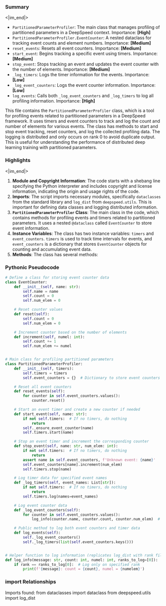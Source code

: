 

### Summary

<|im_end|>

* `PartitionedParameterProfiler`: The main class that manages profiling of partitioned parameters in a DeepSpeed context. Importance: **[High]**
* `PartitionedParameterProfiler.EventCounter`: A nested dataclass for tracking event counts and element numbers. Importance: **[Medium]**
* `reset_events`: Resets all event counters. Importance: **[Medium]**
* `start_event`: Begins tracking a specific event using timers. Importance: **[Medium]**
* `stop_event`: Stops tracking an event and updates the event counter with the number of elements. Importance: **[Medium]** 
* `_log_timers`: Logs the timer information for the events. Importance: **[Low]**
* `_log_event_counters`: Logs the event counter information. Importance: **[Low]**
* `log_events`: Calls both `_log_event_counters` and `_log_timers` to log all profiling information. Importance: **[High]**

This file contains the `PartitionedParameterProfiler` class, which is a tool for profiling events related to partitioned parameters in a DeepSpeed framework. It uses timers and event counters to track and log the count and number of elements for various events. The class has methods to start and stop event tracking, reset counters, and log the collected profiling data. The logging is distributed and only occurs on rank 0 to avoid duplicate output. This is useful for understanding the performance of distributed deep learning training with partitioned parameters.

### Highlights

<|im_end|>

1. **Module and Copyright Information**: The code starts with a shebang line specifying the Python interpreter and includes copyright and license information, indicating the origin and usage rights of the code.
2. **Imports**: The script imports necessary modules, specifically `dataclasses` from the standard library and `log_dist` from `deepspeed.utils`. This is important for defining data classes and logging distributed information.
3. **`PartitionedParameterProfiler` Class**: The main class in the code, which contains methods for profiling events and timers related to partitioned parameters. It uses a nested `@dataclass` called `EventCounter` to store event information.
4. **Instance Variables**: The class has two instance variables: `timers` and `event_counters`. `timers` is used to track time intervals for events, and `event_counters` is a dictionary that stores `EventCounter` objects for counting and accumulating event data.
5. **Methods**: The class has several methods:

### Pythonic Pseudocode

```python
# Define a class for storing event counter data
class EventCounter:
    def __init__(self, name: str):
        self.name = name
        self.count = 0
        self.num_elem = 0

    # Reset counter values
    def reset(self):
        self.count = 0
        self.num_elem = 0

    # Increment counter based on the number of elements
    def increment(self, numel: int):
        self.count += 1
        self.num_elem += numel


# Main class for profiling partitioned parameters
class PartitionedParameterProfiler:
    def __init__(self, timers):
        self.timers = timers
        self.event_counters = {}  # Dictionary to store event counters

    # Reset all event counters
    def reset_events(self):
        for counter in self.event_counters.values():
            counter.reset()

    # Start an event timer and create a new counter if needed
    def start_event(self, name: str):
        if not self.timers:  # If no timers, do nothing
            return
        self._ensure_event_counter(name)
        self.timers.start(name)

    # Stop an event timer and increment the corresponding counter
    def stop_event(self, name: str, num_elem: int):
        if not self.timers:  # If no timers, do nothing
            return
        assert name in self.event_counters, f'Unknown event: {name}'
        self.event_counters[name].increment(num_elem)
        self.timers.stop(name)

    # Log timer data for specified event names
    def _log_timers(self, event_names: List[str]):
        if not self.timers:  # If no timers, do nothing
            return
        self.timers.log(names=event_names)

    # Log event counter data
    def _log_event_counters(self):
        for counter in self.event_counters.values():
            log_info(counter.name, counter.count, counter.num_elem)  # Log event data on rank 0

    # Public method to log both event counters and timer data
    def log_events(self):
        self._log_event_counters()
        self._log_timers(list(self.event_counters.keys()))


# Helper function to log information (replicates log_dist with rank filtering)
def log_info(message: str, count: int, numel: int, ranks_to_log=[0]):
    if rank == ranks_to_log[0]:  # Log only on specified rank
        print(f'{message}: count = {count}, numel = {numelem}')
```


### import Relationships

Imports found:
from dataclasses import dataclass
from deepspeed.utils import log_dist